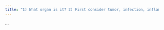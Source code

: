 ```yaml
---
title: "1) What organ is it? 2) First consider tumor, infection, inflammation 3) If stuck &gt; ILIUM (IBD, Lymphoma, Ischemia, Unusual infections (TB, MAI), Mets) 4) Always safe to recommend ENDOSCOPY with barium"
---
```

...

